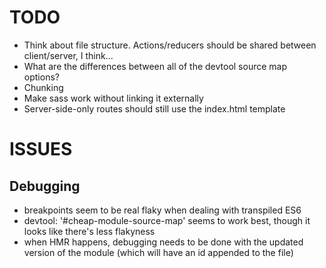 TODO
====

* Think about file structure. Actions/reducers should be shared between client/server, I think...
* What are the differences between all of the devtool source map options?
* Chunking
* Make sass work without linking it externally
* Server-side-only routes should still use the index.html template

ISSUES
=====

Debugging
---------
* breakpoints seem to be real flaky when dealing with transpiled ES6
* devtool: '#cheap-module-source-map' seems to work best, though it looks like there's less flakyness
* when HMR happens, debugging needs to be done with the updated version of the module (which will have an id appended to the file)

